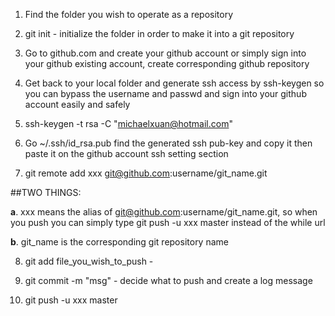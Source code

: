 1. Find the folder you wish to operate as a repository  

2. git init   - initialize the folder in order to make it into a git repository  

3. Go to github.com and create your github account or simply sign into your github existing account, create corresponding github repository   

4. Get back to your local folder and generate ssh access by ssh-keygen so you can bypass the username and passwd and sign into your github account easily and safely   

5. ssh-keygen -t rsa -C "michaelxuan@hotmail.com"   

6. Go ~/.ssh/id_rsa.pub find the generated ssh pub-key and copy it then paste it on the github account ssh
  setting section  

7. git remote add xxx git@github.com:username/git_name.git    

  ##TWO THINGS:   

  __a__. xxx means the alias of git@github.com:username/git_name.git, so when you push you can simply type git push -u xxx master instead of the while url    

  __b__. git_name is the corresponding git repository name   

8. git add file_you_wish_to_push    -  

9. git commit -m "msg"   -  decide what to push and create a log message    

10. git push -u xxx master  